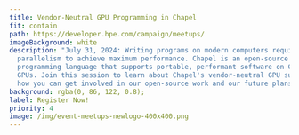 ```yaml
---
title: Vendor-Neutral GPU Programming in Chapel
fit: contain
path: https://developer.hpe.com/campaign/meetups/
imageBackground: white
description: "July 31, 2024: Writing programs on modern computers requires
  parallelism to achieve maximum performance. Chapel is an open-source parallel
  programming language that supports portable, performant software on CPUs and
  GPUs. Join this session to learn about Chapel's vendor-neutral GPU support and
  how you can get involved in our open-source work and our future plans. "
background: rgba(0, 86, 122, 0.8);
label: Register Now!
priority: 4
image: /img/event-meetups-newlogo-400x400.png
---
```

